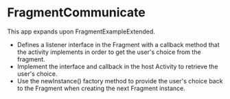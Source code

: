 # FragmentCommunicate

This app expands upon FragmentExampleExtended. 

* Defines a listener interface in the Fragment with a callback method that the activity implements in order to get the user's choice from the fragment.
* Implement the interface and callback in the host Activity to retrieve the user's choice. 
* Use the newInstance() factory method to provide the user's choice back to the Fragment when creating the next Fragment instance. 


